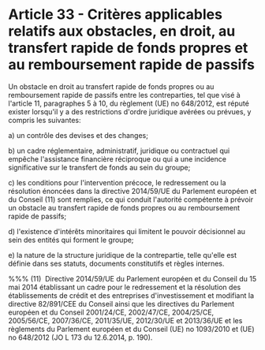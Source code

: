 # Article 33 - Critères applicables relatifs aux obstacles, en droit, au transfert rapide de fonds propres et au remboursement rapide de passifs


Un obstacle en droit au transfert rapide de fonds propres ou au remboursement rapide de passifs entre les contreparties, tel que visé à l'article 11, paragraphes 5 à 10, du règlement (UE) no 648/2012, est réputé exister lorsqu'il y a des restrictions d'ordre juridique avérées ou prévues, y compris les suivantes:

a) un contrôle des devises et des changes;

b) un cadre réglementaire, administratif, juridique ou contractuel qui empêche l'assistance financière réciproque ou qui a une incidence significative sur le transfert de fonds au sein du groupe;

c) les conditions pour l'intervention précoce, le redressement ou la résolution énoncées dans la directive 2014/59/UE du Parlement européen et du Conseil (11) sont remplies, ce qui conduit l'autorité compétente à prévoir un obstacle au transfert rapide de fonds propres ou au remboursement rapide de passifs;

d) l'existence d'intérêts minoritaires qui limitent le pouvoir décisionnel au sein des entités qui forment le groupe;

e) la nature de la structure juridique de la contrepartie, telle qu'elle est définie dans ses statuts, documents constitutifs et règles internes.

%%% (11)  Directive 2014/59/UE du Parlement européen et du Conseil du 15 mai 2014 établissant un cadre pour le redressement et la résolution des établissements de crédit et des entreprises d'investissement et modifiant la directive 82/891/CEE du Conseil ainsi que les directives du Parlement européen et du Conseil 2001/24/CE, 2002/47/CE, 2004/25/CE, 2005/56/CE, 2007/36/CE, 2011/35/UE, 2012/30/UE et 2013/36/UE et les règlements du Parlement européen et du Conseil (UE) no 1093/2010 et (UE) no 648/2012 (JO L 173 du 12.6.2014, p. 190).
